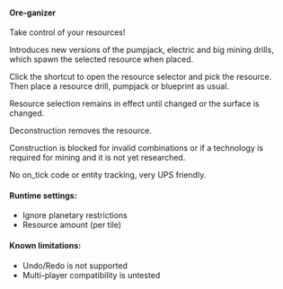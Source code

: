 #### Ore-ganizer  

Take control of your resources!  

Introduces new versions of the pumpjack, electric and big mining drills, which spawn the selected resource when placed.  

Click the shortcut to open the resource selector and pick the resource.  
Then place a resource drill, pumpjack or blueprint as usual.  

Resource selection remains in effect until changed or the surface is changed.  

Deconstruction removes the resource.  

Construction is blocked for invalid combinations or if a technology is required for mining and it is not yet researched.  

No on_tick code or entity tracking, very UPS friendly.

#### Runtime settings:  
* Ignore planetary restrictions  
* Resource amount (per tile)  

#### Known limitations:  
* Undo/Redo is not supported  
* Multi-player compatibility is untested  

